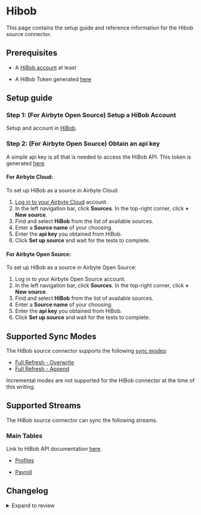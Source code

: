 # Hibob

This page contains the setup guide and reference information for the Hibob source connector.

## Prerequisites

- A [HiBob account](https://www.hibob.com) at least
<!-- env:oss -->
- A HiBob Token generated [here](https://apidocs.hibob.com/reference/getting-started-with-bob-api#test-endpoints)
  <!-- /env:oss -->

## Setup guide

<!-- env:oss -->

### Step 1: (For Airbyte Open Source) Setup a HiBob Account

Setup and account in [HiBob](https://www.hibob.com/). 


### Step 2: (For Airbyte Open Source) Obtain an api key

A simple api key is all that is needed to access the HiBob API. This token is generated [here](https://apidocs.hibob.com/docs/api-service-users#step-1-create-a-new-api-service-user).


#### For Airbyte Cloud:

To set up HiBob as a source in Airbyte Cloud:

1. [Log in to your Airbyte Cloud](https://cloud.airbyte.com/workspaces) account.
2. In the left navigation bar, click **Sources**. In the top-right corner, click **+ New source**.
3. Find and select **HiBob** from the list of available sources.
4. Enter a **Source name** of your choosing.
5. Enter the **api key** you obtained from HiBob.
6. Click **Set up source** and wait for the tests to complete.

<!-- /env:cloud -->

<!-- env:oss -->

#### For Airbyte Open Source:

To set up HiBob as a source in Airbyte Open Source:

1. Log in to your Airbyte Open Source account.
2. In the left navigation bar, click **Sources**. In the top-right corner, click **+ New source**.
3. Find and select **HiBob** from the list of available sources.
4. Enter a **Source name** of your choosing.
5. Enter the **api key** you obtained from HiBob.
6. Click **Set up source** and wait for the tests to complete.

<!-- /env:oss -->

## Supported Sync Modes

The HiBob source connector supports the following [sync modes](https://docs.airbyte.com/cloud/core-concepts#connection-sync-modes):

- [Full Refresh - Overwrite](https://docs.airbyte.com/understanding-airbyte/connections/full-refresh-overwrite/)
- [Full Refresh - Append](https://docs.airbyte.com/understanding-airbyte/connections/full-refresh-append)

Incremental modes are not supported for the HiBob connector at the time of this writing.

## Supported Streams

The HiBob source connector can sync the following streams.

### Main Tables

Link to HiBob API documentation [here](https://apidocs.hibob.com/docs/).

- [Profiles](https://apidocs.hibob.com/reference/get_profiles)

- [Payroll](https://apidocs.hibob.com/reference/get_payroll-history)


## Changelog

<details>
  <summary>Expand to review</summary>

| Version  | Date       | Pull Request                                             | Subject                                                                                                                              |
|:---------|:-----------|:---------------------------------------------------------|:-------------------------------------------------------------------------------------------------------------------------------------|
| 0.2.34 | 2025-10-14 | [67915](https://github.com/airbytehq/airbyte/pull/67915) | Update dependencies |
| 0.2.33 | 2025-10-07 | [67404](https://github.com/airbytehq/airbyte/pull/67404) | Update dependencies |
| 0.2.32 | 2025-09-30 | [66400](https://github.com/airbytehq/airbyte/pull/66400) | Update dependencies |
| 0.2.31 | 2025-09-09 | [66072](https://github.com/airbytehq/airbyte/pull/66072) | Update dependencies |
| 0.2.30 | 2025-08-23 | [65377](https://github.com/airbytehq/airbyte/pull/65377) | Update dependencies |
| 0.2.29 | 2025-08-09 | [64624](https://github.com/airbytehq/airbyte/pull/64624) | Update dependencies |
| 0.2.28 | 2025-08-02 | [64219](https://github.com/airbytehq/airbyte/pull/64219) | Update dependencies |
| 0.2.27 | 2025-07-26 | [63816](https://github.com/airbytehq/airbyte/pull/63816) | Update dependencies |
| 0.2.26 | 2025-07-19 | [63526](https://github.com/airbytehq/airbyte/pull/63526) | Update dependencies |
| 0.2.25 | 2025-07-12 | [60699](https://github.com/airbytehq/airbyte/pull/60699) | Update dependencies |
| 0.2.24 | 2025-06-10 | [61501](https://github.com/airbytehq/airbyte/pull/61501) | Add employees stream |
| 0.2.23 | 2025-05-10 | [59801](https://github.com/airbytehq/airbyte/pull/59801) | Update dependencies |
| 0.2.22 | 2025-05-03 | [58784](https://github.com/airbytehq/airbyte/pull/58784) | Update dependencies |
| 0.2.21 | 2025-04-19 | [58206](https://github.com/airbytehq/airbyte/pull/58206) | Update dependencies |
| 0.2.20 | 2025-04-12 | [57740](https://github.com/airbytehq/airbyte/pull/57740) | Update dependencies |
| 0.2.19 | 2025-04-05 | [57099](https://github.com/airbytehq/airbyte/pull/57099) | Update dependencies |
| 0.2.18 | 2025-03-29 | [56646](https://github.com/airbytehq/airbyte/pull/56646) | Update dependencies |
| 0.2.17 | 2025-03-22 | [56067](https://github.com/airbytehq/airbyte/pull/56067) | Update dependencies |
| 0.2.16 | 2025-03-10 | [55674](https://github.com/airbytehq/airbyte/pull/55674) | Change check stream from payrolls to profiles |
| 0.2.15 | 2025-03-08 | [55484](https://github.com/airbytehq/airbyte/pull/55484) | Update dependencies |
| 0.2.14 | 2025-03-01 | [54742](https://github.com/airbytehq/airbyte/pull/54742) | Update dependencies |
| 0.2.13 | 2025-02-22 | [54314](https://github.com/airbytehq/airbyte/pull/54314) | Update dependencies |
| 0.2.12 | 2025-02-15 | [53809](https://github.com/airbytehq/airbyte/pull/53809) | Update dependencies |
| 0.2.11 | 2025-02-08 | [53265](https://github.com/airbytehq/airbyte/pull/53265) | Update dependencies |
| 0.2.10 | 2025-02-01 | [52737](https://github.com/airbytehq/airbyte/pull/52737) | Update dependencies |
| 0.2.9 | 2025-01-25 | [52220](https://github.com/airbytehq/airbyte/pull/52220) | Update dependencies |
| 0.2.8 | 2025-01-18 | [51802](https://github.com/airbytehq/airbyte/pull/51802) | Update dependencies |
| 0.2.7 | 2025-01-11 | [51201](https://github.com/airbytehq/airbyte/pull/51201) | Update dependencies |
| 0.2.6 | 2024-12-28 | [50628](https://github.com/airbytehq/airbyte/pull/50628) | Update dependencies |
| 0.2.5 | 2024-12-21 | [50132](https://github.com/airbytehq/airbyte/pull/50132) | Update dependencies |
| 0.2.4 | 2024-12-14 | [49595](https://github.com/airbytehq/airbyte/pull/49595) | Update dependencies |
| 0.2.3 | 2024-12-12 | [49240](https://github.com/airbytehq/airbyte/pull/49240) | Update dependencies |
| 0.2.2 | 2024-12-11 | [48972](https://github.com/airbytehq/airbyte/pull/48972) | Starting with this version, the Docker image is now rootless. Please note that this and future versions will not be compatible with Airbyte versions earlier than 0.64 |
| 0.2.1 | 2024-10-28 | [47672](https://github.com/airbytehq/airbyte/pull/47672) | Update dependencies |
| 0.2.0 | 2024-08-21 | [44542](https://github.com/airbytehq/airbyte/pull/44542) | Refactor connector to manifest-only format |
| 0.1.3 | 2024-08-17 | [44298](https://github.com/airbytehq/airbyte/pull/44298) | Update dependencies |
| 0.1.2 | 2024-08-12 | [43853](https://github.com/airbytehq/airbyte/pull/43853) | Update dependencies |
| 0.1.1 | 2024-08-10 | [43519](https://github.com/airbytehq/airbyte/pull/43519) | Update dependencies |
| 0.1.0 | 2024-08-06 | [43336](https://github.com/airbytehq/airbyte/pull/43336) | New Source: HiBob |
</details>
